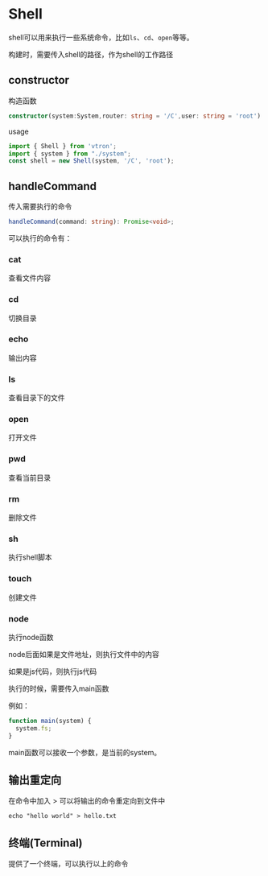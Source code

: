 # Shell

shell可以用来执行一些系统命令，比如`ls`、`cd`、`open`等等。

构建时，需要传入shell的路径，作为shell的工作路径

## constructor

构造函数

```typescript
constructor(system:System,router: string = '/C',user: string = 'root')
```

usage

```typescript
import { Shell } from 'vtron';
import { system } from "./system";
const shell = new Shell(system, '/C', 'root');
```

## handleCommand

传入需要执行的命令

```typescript
handleCommand(command: string): Promise<void>;
```

可以执行的命令有：

### cat

查看文件内容

### cd

切换目录

### echo

输出内容

### ls

查看目录下的文件

### open

打开文件

### pwd

查看当前目录

### rm

删除文件

### sh

执行shell脚本

### touch

创建文件

### node

执行node函数

node后面如果是文件地址，则执行文件中的内容

如果是js代码，则执行js代码

执行的时候，需要传入main函数

例如：

```js
function main(system) {
  system.fs;
}
```

main函数可以接收一个参数，是当前的system。

## 输出重定向

在命令中加入 > 可以将输出的命令重定向到文件中

```shell
echo "hello world" > hello.txt
```

## 终端(Terminal)

提供了一个终端，可以执行以上的命令
